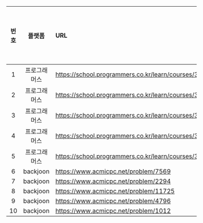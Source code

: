 | 번호 |   플랫폼    | URL                                                              | 문제 해결 여부 |    유형     |
|:--:|:--------:|:-----------------------------------------------------------------|:--------:|:---------:|
| 1  |  프로그래머스  | https://school.programmers.co.kr/learn/courses/30/lessons/150370 |    O     |  Greedy   |
| 2  |  프로그래머스  | https://school.programmers.co.kr/learn/courses/30/lessons/42888  |    O     |  Greedy   |
| 3  |  프로그래머스  | https://school.programmers.co.kr/learn/courses/30/lessons/138476 |    O     |  Greedy   |
| 4  |  프로그래머스  | https://school.programmers.co.kr/learn/courses/30/lessons/42885  |    O     | Two-Point |
| 5  |  프로그래머스  | https://school.programmers.co.kr/learn/courses/30/lessons/150368 |          |           |
| 6  | backjoon | https://www.acmicpc.net/problem/7569                             |          |           |
| 7  | backjoon | https://www.acmicpc.net/problem/2294                             |    O     |    dp     |
| 8  | backjoon | https://www.acmicpc.net/problem/11725                            |          |           |
| 9  | backjoon | https://www.acmicpc.net/problem/4796                             |          |           |
| 10 | backjoon | https://www.acmicpc.net/problem/1012                             |    O     |    bfs    |

